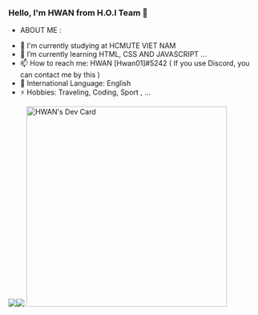 ### Hello, I'm HWAN from  H.O.I Team 👋

* ABOUT ME :

- 🔭 I'm currently studying at HCMUTE VIET NAM
- 🌱 I’m currently learning HTML, CSS AND JAVASCRIPT ...
- 📫 How to reach me: HWAN [Hwan01]#5242 ( If you use Discord, you can contact me by this )
- 🔷 International Language: English
- ⚡ Hobbies: Traveling, Coding, Sport , ...

<img src="https://github-readme-stats.vercel.app/api?username=hlam812003&show_icons=true&theme=radical"><img src="https://github-readme-stats.vercel.app/api/top-langs/?username=hlam812003&layout=compact&theme=radical"> 
<a href="https://app.daily.dev/Hwan0801"><img src="https://api.daily.dev/devcards/d0a98df3f94f45a1b3d9a0d5e37fcf74.png?r=kqm" width="400" alt="HWAN's Dev Card"/></a>
